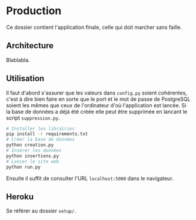 # Production

Ce dossier contient l'application finale, celle qui doit marcher sans faille.

## Architecture

Blablabla.

## Utilisation

Il faut d'abord s'assurer que les valeurs dans ``config.py`` soient cohérentes, c'est à dire bien faire en sorte que le port et le mot de passe de PostgreSQL soient les mêmes que ceux de l'ordinateur d'où l'application est lancée. Si la base de données a déjà été créée elle peut être supprimée en lancant le script ``suppression.py``.

```sh
# Installer les librairies
pip install -r requirements.txt
# Créer la base de données
python creation.py
# Insérer les données
python insertions.py
# Lancer le site web
python run.py
```

Ensuite il suffit de consulter l'URL ``localhost:5000`` dans le navigateur.

## Heroku

Se référer au dossier ``setup/``.